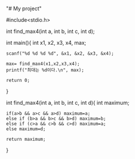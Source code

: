 "# My project" 


#include<stdio.h>

int find_max4(int a, int b, int c, int d);

int main(){
	int x1, x2, x3, x4, max;
	
	scanf("%d %d %d %d", &x1, &x2, &x3, &x4);
	
	max= find_max4(x1,x2,x3,x4);
	printf("최대는 %d이다.\n", max);
	
	return 0;
} 

int find_max4(int a, int b, int c, int d){
	int maximum;
	
	if(a>b && a>c && a>d) maximum=a;
	else if (b>a && b>c && b>d) maximum=b;
	else if (c>a && c>b && c>d) maximum=a;
	else maximum=d;
	
	return maximum;
}
